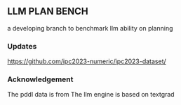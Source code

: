 

## LLM PLAN BENCH 
a developing branch to benchmark llm ability on planning

### Updates
https://github.com/ipc2023-numeric/ipc2023-dataset/

### Acknowledgement 
The pddl data is from 
The llm engine is based on textgrad 
